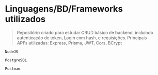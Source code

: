 # Linguagens/BD/Frameworks utilizados

> Repositório criado para estudar CRUD básico de backend, incluindo autenticação de token, Login com hash, e requisições. Principais API's utilizadas: Express, Prisma, JWT, Cors, BCrypt

`NodeJS`

`PostgreSQL`

`Postman`
